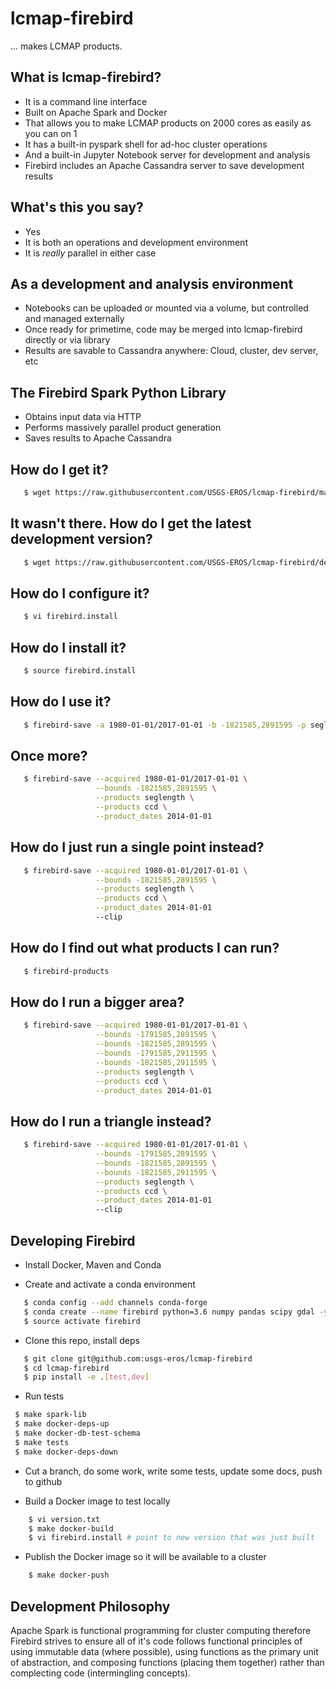 # lcmap-firebird
... makes LCMAP products.

## What is lcmap-firebird?
* It is a command line interface
* Built on Apache Spark and Docker
* That allows you to make LCMAP products on 2000 cores as easily as you can on 1
* It has a built-in pyspark shell for ad-hoc cluster operations
* And a built-in Jupyter Notebook server for development and analysis
* Firebird includes an Apache Cassandra server to save development results

## What's this you say?
* Yes
* It is both an operations and development environment
* It is *really* parallel in either case

## As a development and analysis environment
* Notebooks can be uploaded or mounted via a volume, but controlled and managed
  externally
* Once ready for primetime, code may be merged into lcmap-firebird directly or
  via library
* Results are savable to Cassandra anywhere: Cloud, cluster, dev server, etc

## The Firebird Spark Python Library
* Obtains input data via HTTP
* Performs massively parallel product generation
* Saves results to Apache Cassandra

## How do I get it?
```bash
   $ wget https://raw.githubusercontent.com/USGS-EROS/lcmap-firebird/master/firebird.install.example -O firebird.install
```

## It wasn't there.  How do I get the latest development version?
```bash
   $ wget https://raw.githubusercontent.com/USGS-EROS/lcmap-firebird/develop/firebird.install.example -O firebird.install
```

## How do I configure it?
```bash
   $ vi firebird.install
```

## How do I install it?
```bash
   $ source firebird.install
```

## How do I use it?
```bash
   $ firebird-save -a 1980-01-01/2017-01-01 -b -1821585,2891595 -p seglength -p ccd -d 2014-01-01
```

## Once more?
```bash
   $ firebird-save --acquired 1980-01-01/2017-01-01 \
                   --bounds -1821585,2891595 \
                   --products seglength \
                   --products ccd \
                   --product_dates 2014-01-01
```

## How do I just run a single point instead?
```bash
   $ firebird-save --acquired 1980-01-01/2017-01-01 \
                   --bounds -1821585,2891595 \
                   --products seglength \
                   --products ccd \
                   --product_dates 2014-01-01
                   --clip
```

## How do I find out what products I can run?
```bash
   $ firebird-products
```

## How do I run a bigger area?
```bash
   $ firebird-save --acquired 1980-01-01/2017-01-01 \
                   --bounds -1791585,2891595 \
                   --bounds -1821585,2891595 \
                   --bounds -1791585,2911595 \
                   --bounds -1821585,2911595 \
                   --products seglength \
                   --products ccd \
                   --product_dates 2014-01-01
```

## How do I run a triangle instead?
```bash
   $ firebird-save --acquired 1980-01-01/2017-01-01 \
                   --bounds -1791585,2891595 \
                   --bounds -1821585,2891595 \
                   --bounds -1821585,2911595 \
                   --products seglength \
                   --products ccd \
                   --product_dates 2014-01-01
                   --clip
```

## Developing Firebird

* Install Docker, Maven and Conda

* Create and activate a conda environment
```bash
   $ conda config --add channels conda-forge
   $ conda create --name firebird python=3.6 numpy pandas scipy gdal -y
   $ source activate firebird
```

* Clone this repo, install deps
```bash
   $ git clone git@github.com:usgs-eros/lcmap-firebird
   $ cd lcmap-firebird
   $ pip install -e .[test,dev]
```

* Run tests
```bash
 $ make spark-lib
 $ make docker-deps-up
 $ make docker-db-test-schema
 $ make tests
 $ make docker-deps-down
```

* Cut a branch, do some work, write some tests, update some docs, push to github

* Build a Docker image to test locally
```bash
    $ vi version.txt
    $ make docker-build
    $ vi firebird.install # point to new version that was just built
```

* Publish the Docker image so it will be available to a cluster
```bash
    $ make docker-push
```

## Development Philosophy
Apache Spark is functional programming for cluster computing therefore
Firebird strives to ensure all of it's code follows functional principles of
using immutable data (where possible), using functions as the primary unit of
abstraction, and composing functions (placing them together) rather than
complecting code (intermingling concepts).
